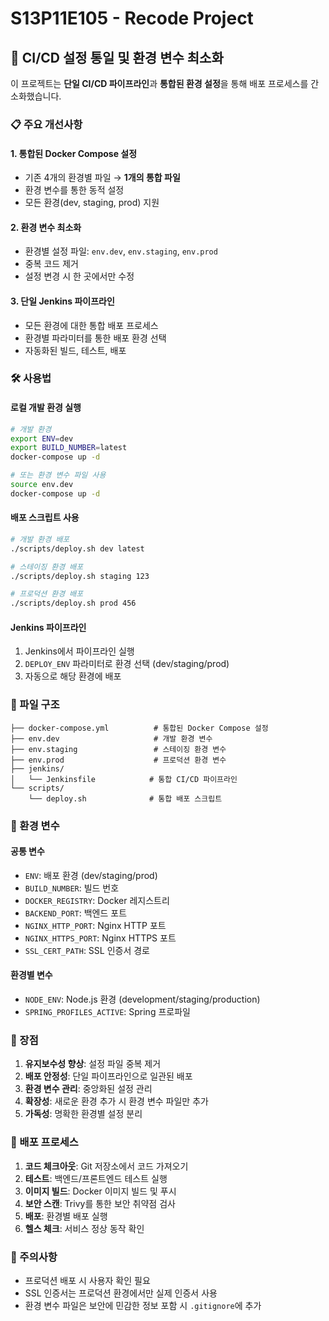 # S13P11E105 - Recode Project

## 🚀 CI/CD 설정 통일 및 환경 변수 최소화

이 프로젝트는 **단일 CI/CD 파이프라인**과 **통합된 환경 설정**을 통해 배포 프로세스를 간소화했습니다.

### 📋 주요 개선사항

#### 1. **통합된 Docker Compose 설정**
- 기존 4개의 환경별 파일 → **1개의 통합 파일**
- 환경 변수를 통한 동적 설정
- 모든 환경(dev, staging, prod) 지원

#### 2. **환경 변수 최소화**
- 환경별 설정 파일: `env.dev`, `env.staging`, `env.prod`
- 중복 코드 제거
- 설정 변경 시 한 곳에서만 수정

#### 3. **단일 Jenkins 파이프라인**
- 모든 환경에 대한 통합 배포 프로세스
- 환경별 파라미터를 통한 배포 환경 선택
- 자동화된 빌드, 테스트, 배포

### 🛠️ 사용법

#### 로컬 개발 환경 실행
```bash
# 개발 환경
export ENV=dev
export BUILD_NUMBER=latest
docker-compose up -d

# 또는 환경 변수 파일 사용
source env.dev
docker-compose up -d
```

#### 배포 스크립트 사용
```bash
# 개발 환경 배포
./scripts/deploy.sh dev latest

# 스테이징 환경 배포
./scripts/deploy.sh staging 123

# 프로덕션 환경 배포
./scripts/deploy.sh prod 456
```

#### Jenkins 파이프라인
1. Jenkins에서 파이프라인 실행
2. `DEPLOY_ENV` 파라미터로 환경 선택 (dev/staging/prod)
3. 자동으로 해당 환경에 배포

### 📁 파일 구조

```
├── docker-compose.yml          # 통합된 Docker Compose 설정
├── env.dev                     # 개발 환경 변수
├── env.staging                 # 스테이징 환경 변수
├── env.prod                    # 프로덕션 환경 변수
├── jenkins/
│   └── Jenkinsfile            # 통합 CI/CD 파이프라인
└── scripts/
    └── deploy.sh              # 통합 배포 스크립트
```

### 🔧 환경 변수

#### 공통 변수
- `ENV`: 배포 환경 (dev/staging/prod)
- `BUILD_NUMBER`: 빌드 번호
- `DOCKER_REGISTRY`: Docker 레지스트리
- `BACKEND_PORT`: 백엔드 포트
- `NGINX_HTTP_PORT`: Nginx HTTP 포트
- `NGINX_HTTPS_PORT`: Nginx HTTPS 포트
- `SSL_CERT_PATH`: SSL 인증서 경로

#### 환경별 변수
- `NODE_ENV`: Node.js 환경 (development/staging/production)
- `SPRING_PROFILES_ACTIVE`: Spring 프로파일

### 🎯 장점

1. **유지보수성 향상**: 설정 파일 중복 제거
2. **배포 안정성**: 단일 파이프라인으로 일관된 배포
3. **환경 변수 관리**: 중앙화된 설정 관리
4. **확장성**: 새로운 환경 추가 시 환경 변수 파일만 추가
5. **가독성**: 명확한 환경별 설정 분리

### 🔄 배포 프로세스

1. **코드 체크아웃**: Git 저장소에서 코드 가져오기
2. **테스트**: 백엔드/프론트엔드 테스트 실행
3. **이미지 빌드**: Docker 이미지 빌드 및 푸시
4. **보안 스캔**: Trivy를 통한 보안 취약점 검사
5. **배포**: 환경별 배포 실행
6. **헬스 체크**: 서비스 정상 동작 확인

### 🚨 주의사항

- 프로덕션 배포 시 사용자 확인 필요
- SSL 인증서는 프로덕션 환경에서만 실제 인증서 사용
- 환경 변수 파일은 보안에 민감한 정보 포함 시 `.gitignore`에 추가
